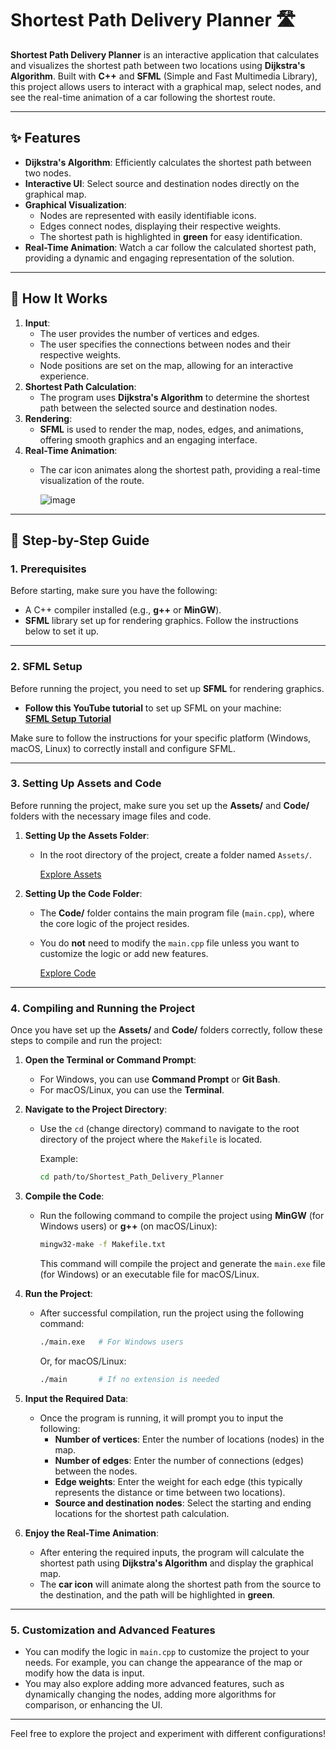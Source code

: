 # **Shortest Path Delivery Planner** 🛣️

**Shortest Path Delivery Planner** is an interactive application that calculates and visualizes the shortest path between two locations using **Dijkstra's Algorithm**. Built with **C++** and **SFML** (Simple and Fast Multimedia Library), this project allows users to interact with a graphical map, select nodes, and see the real-time animation of a car following the shortest route.

---

## **✨  Features**
- **Dijkstra's Algorithm**: Efficiently calculates the shortest path between two nodes.
- **Interactive UI**: Select source and destination nodes directly on the graphical map.
- **Graphical Visualization**:
  - Nodes are represented with easily identifiable icons.
  - Edges connect nodes, displaying their respective weights.
  - The shortest path is highlighted in **green** for easy identification.
- **Real-Time Animation**: Watch a car follow the calculated shortest path, providing a dynamic and engaging representation of the solution.

---

## **🔧 How It Works**
1. **Input**:
   - The user provides the number of vertices and edges.
   - The user specifies the connections between nodes and their respective weights.
   - Node positions are set on the map, allowing for an interactive experience.
2. **Shortest Path Calculation**:
   - The program uses **Dijkstra's Algorithm** to determine the shortest path between the selected source and destination nodes.
3. **Rendering**:
   - **SFML** is used to render the map, nodes, edges, and animations, offering smooth graphics and an engaging interface.
4. **Real-Time Animation**:
   - The car icon animates along the shortest path, providing a real-time visualization of the route.

     ![image](https://github.com/user-attachments/assets/91e9ec72-28fb-4867-8320-02314707eb31)


---

## **🔧 Step-by-Step Guide**

### **1. Prerequisites**

Before starting, make sure you have the following:

- A C++ compiler installed (e.g., **g++** or **MinGW**).
- **SFML** library set up for rendering graphics. Follow the instructions below to set it up.

---

### **2. SFML Setup**

Before running the project, you need to set up **SFML** for rendering graphics.

- **Follow this YouTube tutorial** to set up SFML on your machine:  
  [**SFML Setup Tutorial**](https://youtu.be/PJN5XlAUThU?si=6-oi2c1NhKtcEGdk)

Make sure to follow the instructions for your specific platform (Windows, macOS, Linux) to correctly install and configure SFML.

---

### **3. Setting Up Assets and Code**

Before running the project, make sure you set up the **Assets/** and **Code/** folders with the necessary image files and code.

1. **Setting Up the Assets Folder**:
   - In the root directory of the project, create a folder named `Assets/`.
     
     [Explore Assets](./Assets)

2. **Setting Up the Code Folder**:
   - The **Code/** folder contains the main program file (`main.cpp`), where the core logic of the project resides.
   - You do **not** need to modify the `main.cpp` file unless you want to customize the logic or add new features.
     
     [Explore Code](./Code)

---

### **4. Compiling and Running the Project**

Once you have set up the **Assets/** and **Code/** folders correctly, follow these steps to compile and run the project:

1. **Open the Terminal or Command Prompt**:
   - For Windows, you can use **Command Prompt** or **Git Bash**.
   - For macOS/Linux, you can use the **Terminal**.

2. **Navigate to the Project Directory**:
   - Use the `cd` (change directory) command to navigate to the root directory of the project where the `Makefile` is located.
   
     Example:
     ```bash
     cd path/to/Shortest_Path_Delivery_Planner
     ```

3. **Compile the Code**:
   - Run the following command to compile the project using **MinGW** (for Windows users) or **g++** (on macOS/Linux):
     ```bash
     mingw32-make -f Makefile.txt
     ```
     This command will compile the project and generate the `main.exe` file (for Windows) or an executable file for macOS/Linux.

4. **Run the Project**:
   - After successful compilation, run the project using the following command:
     ```bash
     ./main.exe   # For Windows users
     ```
     Or, for macOS/Linux:
     ```bash
     ./main       # If no extension is needed
     ```

5. **Input the Required Data**:
   - Once the program is running, it will prompt you to input the following:
     - **Number of vertices**: Enter the number of locations (nodes) in the map.
     - **Number of edges**: Enter the number of connections (edges) between the nodes.
     - **Edge weights**: Enter the weight for each edge (this typically represents the distance or time between two locations).
     - **Source and destination nodes**: Select the starting and ending locations for the shortest path calculation.

6. **Enjoy the Real-Time Animation**:
   - After entering the required inputs, the program will calculate the shortest path using **Dijkstra's Algorithm** and display the graphical map.
   - The **car icon** will animate along the shortest path from the source to the destination, and the path will be highlighted in **green**.

---

### **5. Customization and Advanced Features**

- You can modify the logic in `main.cpp` to customize the project to your needs. For example, you can change the appearance of the map or modify how the data is input.
- You may also explore adding more advanced features, such as dynamically changing the nodes, adding more algorithms for comparison, or enhancing the UI.

---

Feel free to explore the project and experiment with different configurations!
